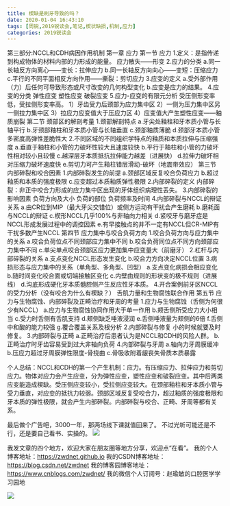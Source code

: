 ```yaml
---
title: 楔缺是刷牙导致的吗？
date: 2020-01-04 16:43:10
tags: [周锐,2019锐读会,笔记,楔状缺损,机制,应力]
categories: 2019锐读会
---
```

第三部分:NCCL和CDH病因作用机制
第一章 应力
第一节 应力
1.定义：是指传递到构成物体的材料内部的力形成的能量。
应力散失——形变
2.应力的分类
a.同一长轴反方向离心——变长：拉伸应力
b.同一长轴反方向向心——变短：压缩应力
c.平行的不同平面相反方向作用——撕裂：剪切应力
3.应变的定义
a.受外部作用（力）后任何可导致形态或尺寸改变的几何构型变化
b.应变是应力的结果。
4.应变的分类
弹性应变
塑性应变
破裂应变
5.应力-应变的有限元分析
受压侧形变率低，受拉侧形变率高。
1）牙齿受力后颈部为应力集中区
2）一侧为压力集中区另一侧拉力集中区
3）拉应力应变值大于压应力区
4）应变值大产生塑性应变——釉质崩裂
第二节 颈部区的解剖考量
1.颈部解剖特点
a.牙尖处釉柱和牙本质小管与长轴平行
b.牙颈部釉柱和牙本质小管与长轴垂直
c.颈部釉质薄脆
d.颈部牙本质小管多密度高弹性差脆性大
2.不同区域的不同组织学特点的釉质和本质拉伸与压缩强度
a.垂直于釉柱和小管的力破坏性较大且速度较快
b.平行于釉柱和小管的力破坏性相对较小且较慢
c.越深层牙本质抵抗拉伸能力越差（进展快）
d.拉伸力破坏相对压缩力破坏速度快
e.剪切力可产生釉柱错层滑动-破坏（地震带效应）
第三节 内部碎裂和咬合因素
1.内部碎裂发生的前提
a.颈部区域反复咬合负荷应力
b.超过釉质和本质的强度极限
c.应变超过本质釉质弹性极限
2.内部碎裂的定义
内部碎裂：非正中咬合力形成的应力集中区出现的牙体组织病理性丢失。
3.内部碎裂的影响因素
负荷方向及大小
负荷的部位
负荷频率及时间
4.内部碎裂与NCCL的辩证关系
a.由CR位到MIP（最大牙尖交错位）或侧方运动有干扰会产生磨耗
b.磨耗面与NCCL的辩证
c.楔形NCCL几乎100%与非轴向力相关
d.紧咬牙与磨牙症是NCCL形成发展过程中的调控因素
e.有早接触点的并不一定有NCCL但CR-MIP有干扰多数产生NCCL
第四节 应力集中与咬合负荷方向
1.咬合负荷方向与应力集中的关系
a.咬合负荷位点不同颈部应力集中不同
b.咬合负荷同位点不同方向颈部应力集中不同
c.单尖单点咬合颈部区应力更加集中应变量大（前磨牙）
2.杠杆与内部碎裂的关系
a.支点变化NCCL形态发生变化
b.咬合力方向决定NCCL位置
3.病损形态与应力集中的关系（单角型、多角型、凹型）
a.支点变化病损会相应变化
b.随时间变化咬合面或切端接触区变化
c.内壁由规则的形状变的极不规则（进展线）
d.沟底形成硬化牙本质髓腔侧产生反应性牙本质。
4.开合案例前牙区NCCL的受力分析（没有咬合为什么有楔缺？）
舌肌力量和生物腐蚀联合作用
第五节 应力与生物腐蚀、内部碎裂及正畸治疗和牙周的考量
1.应力与生物腐蚀（舌侧为何很少有NCCL）
a.应力与生物腐蚀协同作用大于单一作用
b.颊舌侧所受应力大小相当
c.受力时舌侧有舌肌支持
d.颊侧缺乏唾液浸润
e.舌侧唾液量为颊侧的6倍
f.舌侧中和酸的能力较强
g.覆合覆盖关系及根分析
2.内部碎裂与修复
小的时候就要及时修复。
3.内部碎裂与正畸
a.正畸治疗后患者认为是NCCL和CDH的风险人群。
b.正畸治疗时牙齿容易受到过大非轴向负荷
4.内部碎裂与牙周
a.轴向力牙周膜缓冲
b.压应力超过牙周膜弹性限度-骨挠曲
c.骨吸收附着龈丧失骨质本质暴露

个人总结：NCCL和CDH的第一个产生机制：应力。有压缩应力、拉伸应力和剪切应力。物体对应力会产生应变，分为弹性应变，塑性应变和破裂应变。其中后两类应变能造成楔缺。受压侧应变较小，受拉侧应变较大。在颈部釉柱和牙本质小管与受力垂直，对应变的抵抗力较弱。颈部区域反复受咬合力，超过釉质的强度极限和牙本质的弹性极限，就会产生内部碎裂。内部碎裂与咬合、正畸、牙周等都有关系。

最后做个广告吧，3000一年，那两场线下课就值回来了。 不过光听可能还是不行，还是要自己看书、实操的。
![](https://zymblog-1258069789.cos.ap-chengdu.myqcloud.com/blog0152-2019rdh/011/02.png)

我发文章的四个地方，欢迎大家在朋友圈等地方分享，欢迎点“在看”。
我的个人博客地址：https://zwdnet.github.io
我的CSDN博客地址：https://blog.csdn.net/zwdnet
我的博客园博客地址： https://www.cnblogs.com/zwdnet/
我的微信个人订阅号：赵瑜敏的口腔医学学习园地


![](https://zymblog-1258069789.cos.ap-chengdu.myqcloud.com/other/wx.jpg)
